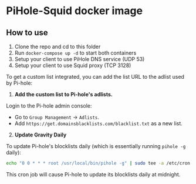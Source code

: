# PiHole-Squid docker image

## How to use

1. Clone the repo and cd to this folder
2. Run `docker-compose up -d` to start both containers
3. Setup your client to use PiHole DNS service (UDP 53)
4. Setup your client to use Squid proxy (TCP 3128)

To get a custom list integrated, you can add the list URL to the adlist used by Pi-hole:
1. **Add the custom list to Pi-hole's adlists.**

Login to the Pi-hole admin console:
- Go to `Group Management` -> `Adlists`.
- Add `https://get.domainsblacklists.com/blacklist.txt` as a new list.

2. **Update Gravity Daily**

To update Pi-hole's blocklists daily (which is essentially running `pihole -g` daily):

```bash
echo "0 0 * * * root /usr/local/bin/pihole -g" | sudo tee -a /etc/cron.d/pihole
```

This cron job will cause Pi-hole to update its blocklists daily at midnight.
